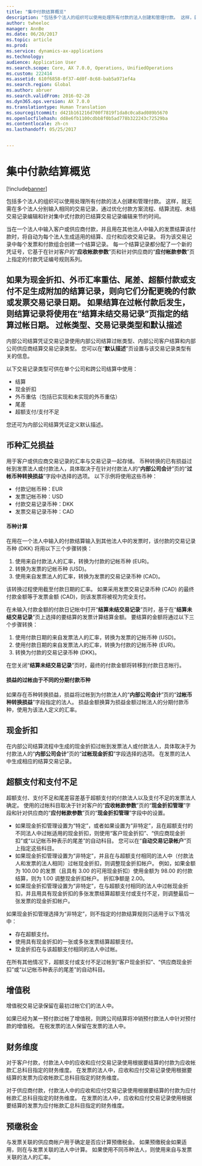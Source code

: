 ```yaml
---
title: "集中付款结算概览"
description: "包括多个法人的组织可以使用处理所有付款的法人创建和管理付款。 这样，就无需在多个法人分别输入相同的交易记录，通过优化付款方案流程、结算流程、未结交易记录编辑和针对集中式付款的已结算交易记录编辑来节约时间。"
author: twheeloc
manager: AnnBe
ms.date: 06/20/2017
ms.topic: article
ms.prod: 
ms.service: dynamics-ax-applications
ms.technology: 
audience: Application User
ms.search.scope: Core, AX 7.0.0, Operations, UnifiedOperations
ms.custom: 222414
ms.assetid: 610f6858-0f37-4d0f-8c68-bab5a971ef4a
ms.search.region: Global
ms.author: abruer
ms.search.validFrom: 2016-02-28
ms.dyn365.ops.version: AX 7.0.0
ms.translationtype: Human Translation
ms.sourcegitcommit: d421b161216d700f7819f1da8c0ca8ad089b5670
ms.openlocfilehash: dd8e6fb1100cdbb8f0b5ad778b322243c72529ba
ms.contentlocale: zh-cn
ms.lasthandoff: 05/25/2017


---
```


# <a name="settlement-overview-for-centralized-payments"></a>集中付款结算概览

[!include[banner](../includes/banner.md)]


包括多个法人的组织可以使用处理所有付款的法人创建和管理付款。 这样，就无需在多个法人分别输入相同的交易记录，通过优化付款方案流程、结算流程、未结交易记录编辑和针对集中式付款的已结算交易记录编辑来节约时间。 

当在一个法人中输入客户或供应商付款，并且用在其他法人中输入的发票结算该付款时，将自动为每个法人生成适用的结算、应付和应收交易记录。 将为该交易记录中每个发票和付款组合创建一个结算记录。 每一个结算记录都分配了一个新的凭证号，它基于在针对客户的“**应收帐款参数**”页和针对供应商的“**应付帐款参数**”页上指定的付款凭证编号规则系列。 

如果为现金折扣、外币汇率重估、尾差、超额付款或支付不足生成附加的结算记录，则向它们分配更晚的付款或发票交易记录日期。 如果结算在过帐付款后发生，则结算记录将使用在“**结算未结交易记录**”页指定的结算过帐日期。
过帐类型、交易记录类型和默认描述
----------------------------------------------------------

内部公司结算凭证交易记录使用内部公司结算过帐类型、内部公司客户结算和内部公司供应商结算交易记录类型。 您可以在“**默认描述**”页设置与该交易记录类型有关的信息。 

以下交易记录类型可供在单个公司和跨公司结算中使用：

-   结算
-   现金折扣
-   外币重估（包括已实现和未实现的外币重估）
-   尾差
-   超额支付/支付不足

您还可为内部公司结算凭证定义默认描述。

<a name="currency-exchange-gains-or-losses"></a>币种汇兑损益
---------------------------------

用于客户或供应商交易记录的汇率与交易记录一起存储。 币种转换的已有损益过帐到发票法人或付款法人，具体取决于在针对付款法人的“**内部公司会计**”页的“**过帐币种转换损益**”字段中选择的选项。 以下示例将使用这些币种：
-   付款记帐币种：EUR
-   发票记帐币种：USD
-   付款交易记录币种：DKK
-   发票交易记录币种：CAD

#### <a name="currency-calculations"></a>币种计算

在用在一个法人中输入的付款结算输入到其他法人中的发票时，该付款的交易记录币种 (DKK) 将用以下三个步骤转换：
1.  使用来自付款法人的汇率，转换为付款的记帐币种 (EUR)。
2.  转换为发票的记帐币种 (USD)。
3.  使用来自发票法人的汇率，转换为发票的交易记录币种 (CAD)。

该转换过程使用截至付款日期的汇率。 如果采用发票交易记录币种 (CAD) 的最终付款金额等于发票金额 (CAD)，则该发票将被视为完全支付。 

在未输入付款金额的付款日记帐中打开“**结算未结交易记录**”页时，基于在“**结算未结交易记录**”页上选择的要结算的发票计算结算金额。 要结算的金额将通过以下三个步骤转换：
1.  使用付款日期的来自发票法人的汇率，转换为发票的记帐币种 (USD)。
2.  使用付款日期的来自发票法人的汇率，转换为付款的记帐币种 (EUR)。
3.  转换为付款的交易记录币种 (DKK)。

在您关闭“**结算未结交易记录**”页时，最终的付款金额将转移到付款日志帐行。

#### <a name="posting-for-gain-or-loss-because-of-different-accounting-currencies"></a>损益的过帐由于不同的分期付款币种

如果存在币种转换损益，损益将过帐到为付款法人的“**内部公司会计**”页的“**过帐币种转换损益**”字段指定的法人。 损益金额换算为损益金额过帐法人的分期付款币种，使用为该法人定义的汇率。

<a name="cash-discounts"></a>现金折扣
--------------

在内部公司结算流程中生成的现金折扣过帐到发票法人或付款法人，具体取决于为付款法人的“**内部公司会计**”页的“**过帐现金折扣**”字段选择的选项。 在发票的法人中生成相应的结算交易记录。

<a name="overpayments-and-underpayments"></a>超额支付和支付不足
------------------------------

超额支付、支付不足和尾差容差基于超额支付的付款法人以及支付不足的发票法人确定。 使用的过帐科目取决于针对客户的“**应收帐款参数**”页的“**现金折扣管理**”字段和针对供应商的“**应付帐款参数**”页的“**现金折扣管理**”字段中的设置。

-   如果现金折扣管理设置为“特定”，或者如果设置为“非特定”，且在超额支付的不同法人中过帐适用的现金折扣，则使用“客户现金折扣”、“供应商现金折扣”或“以记帐币种表示的尾差”的自动科目。 您可以在“**自动交易记录帐户**”页上指定这些科目。
-   如果现金折扣管理设置为“非特定”，并且在与超额支付相同的法人中（付款法人和发票的法人相同）过帐现金折扣，则调整现金折扣帐户。 例如，如果金额为 100.00 的发票（且具有 3.00 的可用现金折扣）使用金额为 98.00 的付款结算，则为 1.00 调整现金折扣帐户。 折扣净额是 2.00。
-   如果现金折扣管理设置为“非特定”，在与超额支付相同的法人中过帐现金折扣，并且用具有现金折扣的多张发票结算超额支付或支付不足，则调整最后一张发票的现金折扣帐户。

如果现金折扣管理选择为“非特定”，则不指定的付款结算规则只适用于以下情况中：
-   存在超额支付。
-   使用具有现金折扣的一张或多张发票结算超额支付。
-   现金折扣在与该超额支付相同的法人中过帐。

在所有其他情况下，超额支付或支付不足过帐到“客户现金折扣”、“供应商现金折扣”或“以记帐币种表示的尾差”的自动科目。

## <a name="sales-tax"></a>增值税
增值税交易记录保留在最初过帐它们的法人中。 

如果已经为某一预付款过帐了增值税，则跨公司结算将冲销预付款法人中针对预付款的增值税。 在税发票的法人保留在发票的法人中。

## <a name="financial-dimensions"></a>财务维度
对于客户付款，付款法人中的应收和应付交易记录使用根据要结算的付款为应收帐款汇总科目指定的财务维度。 在发票的法人中，应收和应付交易记录使用根据要结算的发票为应收帐款汇总科目指定的财务维度。 

对于供应商付款，付款法人中的应收和应付交易记录使用根据要结算的付款为应付帐款汇总科目指定的财务维度。 在发票的法人中，应收和应付交易记录使用根据要结算的发票为应付帐款汇总科目指定的财务维度。

## <a name="withholding-tax"></a>预缴税金
与发票关联的供应商帐户用于确定是否应计算预缴税金。 如果预缴税金如果适用，则在与发票关联的法人中计算。 如果使用不同币种法人，则使用来自与发票关联的法人的汇率。






